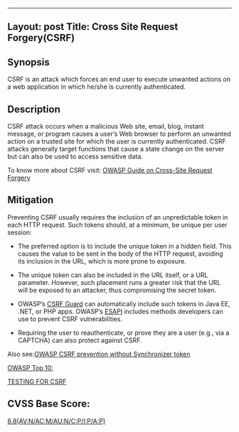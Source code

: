 <!---
CSRF
-->

---
Layout: post
Title: Cross Site Request Forgery(CSRF)
---

Synopsis
--------------
CSRF is an attack which forces an end user to execute unwanted actions on a web application in which he/she is currently authenticated.

Description
------------------
CSRF attack occurs when a malicious Web site, email, blog, instant message, or program causes a user’s Web browser to perform an unwanted action on a trusted site for which the user is currently authenticated. CSRF attacks generally target functions that cause a state change on the server but can also be used to access sensitive data.

To know more about CSRF visit: [ OWASP Guide on Cross-Site Request Forgery](https://www.owasp.org/index.php/Cross-Site_Request_Forgery_(CSRF))

Mitigation
---------------
Preventing CSRF usually requires the inclusion of an unpredictable token in each HTTP request. Such tokens should, at a minimum, be unique per user session:

- The preferred option is to include the unique token in a hidden field. This causes the value to be sent in the body of the HTTP request, avoiding its inclusion in the URL, which is more prone to exposure.

- The unique token can also be included in the URL itself, or a URL parameter. However, such placement runs a greater risk that the URL will be exposed to an attacker, thus compromising the secret token.

- OWASP’s [CSRF Guard](https://www.owasp.org/index.php/CSRFGuard) can automatically include such tokens in Java EE, .NET, or PHP apps. OWASP’s [ESAPI](https://www.owasp.org/index.php/ESAPI) includes methods developers can use to prevent CSRF vulnerabilities.

- Requiring the user to reauthenticate, or prove they are a user (e.g., via a CAPTCHA) can also protect against CSRF.


Also see:[OWASP CSRF prevention without Synchronizer token](https://www.owasp.org/index.php/Cross-Site_Request_Forgery_(CSRF)_Prevention_Cheat_Sheet#CSRF_Prevention_without_a_Synchronizer_Token)

[OWASP Top 10:](https://www.owasp.org/index.php/Top_10_2013-A8-Cross-Site_Request_Forgery_(CSRF))

[TESTING FOR CSRF](https://www.owasp.org/index.php/Testing_for_CSRF_%28OWASP-SM-005%29)

CVSS Base Score:
-----------------------------
[6.8(AV:N/AC:M/AU:N/C:P/I:P/A:P)](http://nvd.nist.gov/cvss.cfm?vector=%28AV:N/AC:M/AU:N/C:P/I:P/A:P%29&version=2.0)
